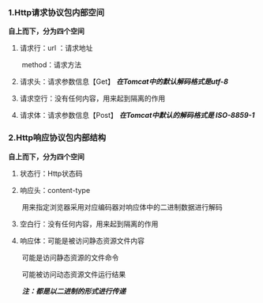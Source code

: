 ### 1.Http请求协议包内部空间

**自上而下，分为四个空间**

1. 请求行：url ：请求地址

   ​				method：请求方法

2. 请求头：请求参数信息【Get】   ***在Tomcat中的默认解码格式是utf-8***

3. 请求空行：没有任何内容，用来起到隔离的作用

4. 请求体：请求参数信息【Post】  ***在Tomcat中默认的解码格式是  ISO-8859-1***

### 2.Http响应协议包内部结构

**自上而下，分为四个空间**

1. 状态行：Http状态码

2. 响应头：content-type

   ​                用来指定浏览器采用对应编码器对响应体中的二进制数据进行解码

3. 空白行：没有任何内容，用来起到隔离的作用

4. 响应体：可能是被访问静态资源文件内容

   ​                可能是访问静态资源的文件命令

   ​                 可能被访问动态资源文件运行结果

   ​                  ***注：都是以二进制的形式进行传递***

